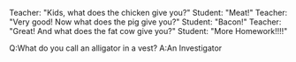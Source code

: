 Teacher: "Kids, what does the chicken give you?"
Student: "Meat!"
Teacher: "Very good! Now what does the pig give you?"
Student: "Bacon!"
Teacher: "Great! And what does the fat cow give you?"
Student: "More Homework!!!!"


Q:What do you call an alligator in a vest?
A:An Investigator
